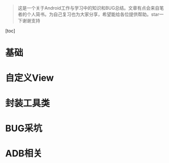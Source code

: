 > 这是一个关于Android工作与学习中的知识和BUG总结。文章有点会来自笔者的个人简书。为自己复习也为大家分享，希望能给各位提供帮助。star一下谢谢支持

[toc]
# 基础
# 自定义View
# 封装工具类
# BUG采坑
# ADB相关
